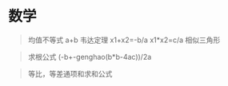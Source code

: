 # 数学
> 均值不等式
 a+b
> 韦达定理
x1+x2=-b/a
x1*x2=c/a
> 相似三角形

> 求根公式
(-b+-genghao(b*b-4ac))/2a

> 等比，等差通项和求和公式